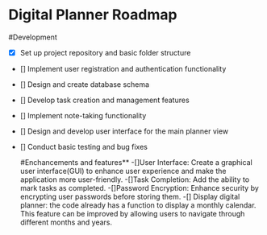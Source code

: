 # Digital Planner Roadmap
#Development

- [X] Set up project repository and basic folder structure
- [] Implement user registration and authentication functionality
- [] Design and create database schema
- [] Develop task creation and management features
- [] Implement note-taking functionality
- [] Design and develop user interface for the main planner view
- [] Conduct basic testing and bug fixes

  #Enchancements and features** -[]User Interface: Create a graphical user interface(GUI) to enhance user experience and make the application more user-friendly.
  -[]Task Completion: Add the ability to mark tasks as completed. -[]Password Encryption: Enhance security by encrypting user passwords before storing them. -[] 
   Display digital  planner: the code already has a function to display a monthly calendar. This feature can be improved by allowing users to navigate through 
   different months and years.
